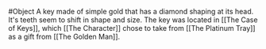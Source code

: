 #Object 
A key made of simple gold that has a diamond shaping at its head. It's teeth seem to shift in shape and size. The key was located in [[The Case of Keys]], which [[The Character]] chose to take from [[The Platinum Tray]] as a gift from [[The Golden Man]].